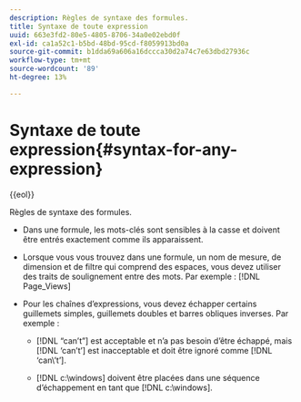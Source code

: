 ```yaml
---
description: Règles de syntaxe des formules.
title: Syntaxe de toute expression
uuid: 663e3fd2-80e5-4805-8706-34a0e02ebd0f
exl-id: ca1a52c1-b5bd-48bd-95cd-f8059913bd0a
source-git-commit: b1dda69a606a16dccca30d2a74c7e63dbd27936c
workflow-type: tm+mt
source-wordcount: '89'
ht-degree: 13%

---
```


# Syntaxe de toute expression{#syntax-for-any-expression}

{{eol}}

Règles de syntaxe des formules.

* Dans une formule, les mots-clés sont sensibles à la casse et doivent être entrés exactement comme ils apparaissent.
* Lorsque vous vous trouvez dans une formule, un nom de mesure, de dimension et de filtre qui comprend des espaces, vous devez utiliser des traits de soulignement entre des mots. Par exemple : [!DNL Page_Views]
* Pour les chaînes d’expressions, vous devez échapper certains guillemets simples, guillemets doubles et barres obliques inverses. Par exemple :

   * [!DNL “can’t”] est acceptable et n’a pas besoin d’être échappé, mais [!DNL ‘can’t’] est inacceptable et doit être ignoré comme [!DNL ‘can\’t’].

   * [!DNL c:\windows] doivent être placées dans une séquence d’échappement en tant que [!DNL c:\\windows].
